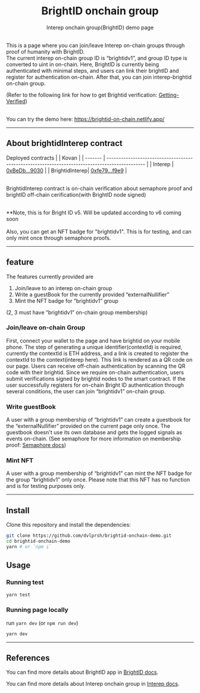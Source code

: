 <p align="center">
    <h1 align="center">
        BrightID onchain group
    </h1>
    <p align="center">Interep onchain group(BrightID) demo page</p>
</p>

<br>
This is a page where you can join/leave Interep on-chain groups through proof of humanity with BrightID.<br>
The current interep on-chain group ID is “brightidv1”, and group ID type is converted to uint in on-chain.
Here, BrightID is currently being authenticated with minimal steps, and users can link their brightID and register for authentication on-chain.
After that, you can join interep-brightid on-chain group.<br>

(Refer to the following link for how to get Brightid verification: [Getting-Verified](https://brightid.gitbook.io/brightid/getting-verified))
<br>
<br>

You can try the demo here: https://brightid-on-chain.netlify.app/

---

## About brightidInterep contract
Deployed contracts
|                | Kovan                                                                                          |
| -------        | ---------------------------------------------------------------------------------------------- |
| Interep        | [0xBeDb...9030](https://kovan.etherscan.io/address/0xBeDb7A22bf236349ee1bEA7B4fb4Eb2403529030) |
| BrightidInterep| [0xfe79...f9e9](https://kovan.etherscan.io/address/0xfe795B30F4A6c7D9162C4D618A6335C140DEf9e9) |

<br>
BrightidInterep contract is on-chain verification about semaphore proof and brightID off-chain cerification(with BrightID node signed)<br><br>

**Note, this is for Bright ID v5. Will be updated according to v6 coming soon<br>
<br>
Also, you can get an NFT badge for "brightidv1". This is for testing, and can only mint once through semaphore proofs.

---

## feature
The features currently provided are 
1. Join/leave to an interep on-chain group
2. Write a guestBook for the currently provided “externalNullifier”
3. Mint the NFT badge for “brightidv1” group

(2, 3 must have “brightidv1” on-chain group membership)

### Join/leave on-chain Group
First, connect your wallet to the page and have brightid on your mobile phone.
The step of generating a unique identifier(contextId) is required, currently the contextId is ETH address, and a link is created to register the contextId to the context(interep here).
This link is rendered as a QR code on our page. Users can receive off-chain authentication by scanning the QR code with their brightid.
Since we require on-chain authentication, users submit verifications signed by brightid nodes to the smart contract.
If the user successfully registers for on-chain Bright ID authentication through several conditions, the user can join “brightidv1” on-chain group.

### Write guestBook
A user with a group membership of “brightidv1” can create a guestbook for the “externalNullifier” provided on the current page only once.
The guestbook doesn't use its own database and gets the logged signals as events on-chain. (See semaphore for more information on membership proof: [Semaphore docs](https://semaphore.appliedzkp.org/))

### Mint NFT
A user with a group membership of “brightidv1” can mint the NFT badge for the group “brightidv1” only once. Please note that this NFT has no function and is for testing purposes only.

---

## Install

Clone this repository and install the dependencies:

```bash
git clone https://github.com/dvlprsh/brightid-onchain-demo.git
cd brightid-onchain-demo
yarn # or `npm i`
```

## Usage

### Running test

```bash
yarn test
```

### Running page locally

run `yarn dev` (or `npm run dev`)
```bash
yarn dev
```
---

## References
You can find more details about BrightID app in [BrightID docs](https://brightid.gitbook.io/brightid/).

You can find more details about Interep onchain group in [Interep docs](https://docs.interep.link/guides/onchain-groups).
